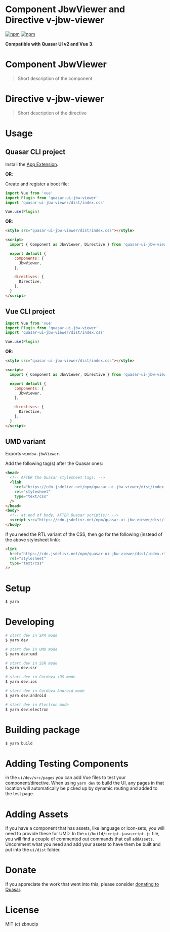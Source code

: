 # Component JbwViewer and Directive v-jbw-viewer

[![npm](https://img.shields.io/npm/v/quasar-ui-jbw-viewer.svg?label=quasar-ui-jbw-viewer)](https://www.npmjs.com/package/quasar-ui-jbw-viewer)
[![npm](https://img.shields.io/npm/dt/quasar-ui-jbw-viewer.svg)](https://www.npmjs.com/package/quasar-ui-jbw-viewer)

**Compatible with Quasar UI v2 and Vue 3**.

# Component JbwViewer

> Short description of the component

# Directive v-jbw-viewer

> Short description of the directive

# Usage

## Quasar CLI project

Install the [App Extension](../app-extension).

**OR**:

Create and register a boot file:

```js
import Vue from 'vue'
import Plugin from 'quasar-ui-jbw-viewer'
import 'quasar-ui-jbw-viewer/dist/index.css'

Vue.use(Plugin)
```

**OR**:

```html
<style src="quasar-ui-jbw-viewer/dist/index.css"></style>

<script>
  import { Component as JbwViewer, Directive } from 'quasar-ui-jbw-viewer'

  export default {
    components: {
      JbwViewer,
    },

    directives: {
      Directive,
    },
  }
</script>
```

## Vue CLI project

```js
import Vue from 'vue'
import Plugin from 'quasar-ui-jbw-viewer'
import 'quasar-ui-jbw-viewer/dist/index.css'

Vue.use(Plugin)
```

**OR**:

```html
<style src="quasar-ui-jbw-viewer/dist/index.css"></style>

<script>
  import { Component as JbwViewer, Directive } from 'quasar-ui-jbw-viewer'

  export default {
    components: {
      JbwViewer,
    },

    directives: {
      Directive,
    },
  }
</script>
```

## UMD variant

Exports `window.jbwViewer`.

Add the following tag(s) after the Quasar ones:

```html
<head>
  <!-- AFTER the Quasar stylesheet tags: -->
  <link
    href="https://cdn.jsdelivr.net/npm/quasar-ui-jbw-viewer/dist/index.min.css"
    rel="stylesheet"
    type="text/css"
  />
</head>
<body>
  <!-- at end of body, AFTER Quasar script(s): -->
  <script src="https://cdn.jsdelivr.net/npm/quasar-ui-jbw-viewer/dist/index.umd.min.js"></script>
</body>
```

If you need the RTL variant of the CSS, then go for the following (instead of the above stylesheet link):

```html
<link
  href="https://cdn.jsdelivr.net/npm/quasar-ui-jbw-viewer/dist/index.rtl.min.css"
  rel="stylesheet"
  type="text/css"
/>
```

# Setup

```bash
$ yarn
```

# Developing

```bash
# start dev in SPA mode
$ yarn dev

# start dev in UMD mode
$ yarn dev:umd

# start dev in SSR mode
$ yarn dev:ssr

# start dev in Cordova iOS mode
$ yarn dev:ios

# start dev in Cordova Android mode
$ yarn dev:android

# start dev in Electron mode
$ yarn dev:electron
```

# Building package

```bash
$ yarn build
```

# Adding Testing Components

in the `ui/dev/src/pages` you can add Vue files to test your component/directive. When using `yarn dev` to build the UI, any pages in that location will automatically be picked up by dynamic routing and added to the test page.

# Adding Assets

If you have a component that has assets, like language or icon-sets, you will need to provide these for UMD. In the `ui/build/script.javascript.js` file, you will find a couple of commented out commands that call `addAssets`. Uncomment what you need and add your assets to have them be built and put into the `ui/dist` folder.

# Donate

If you appreciate the work that went into this, please consider [donating to Quasar](https://donate.quasar.dev).

# License

MIT (c) zbnucip
